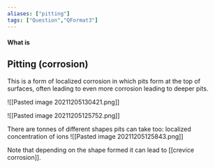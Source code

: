 ```yaml
---
aliases: ["pitting"]
tags: ["Question","QFormat3"]
---
```


#### What is
## Pitting (corrosion)
This is a form of localized corrosion in which pits form at the top of surfaces, often leading to even more corrosion leading to deeper pits.

![[Pasted image 20211205130421.png]]

![[Pasted image 20211205125752.png]]

There are tonnes of different shapes pits can take too:
localized concentration of ions
![[Pasted image 20211205125843.png]]

Note that depending on the shape formed it can lead to [[crevice corrosion]].